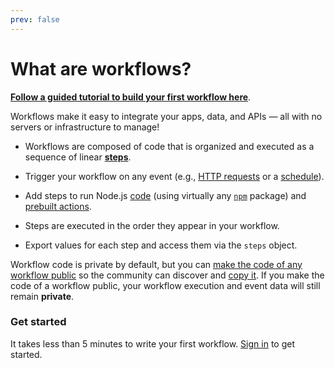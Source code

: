 ```yaml
---
prev: false
---
```


# What are workflows? 

[**Follow a guided tutorial to build your first workflow here**](https://pipedream.com/new?appcue=5ec1fd72-798f-4f32-b225-35b94315bf11).

Workflows make it easy to integrate your apps, data, and APIs — all with no servers or infrastructure to manage!

- Workflows are composed of code that is organized and executed as a sequence of linear [**steps**](/docs/workflows/steps).

- Trigger your workflow on any event (e.g., [HTTP requests](/workflows/steps/triggers/#http) or a [schedule](/workflows/steps/triggers/#cron-scheduler)).

- Add steps to run Node.js [code](/workflows/steps/code/) (using virtually any [`npm`](/workflows/steps/code/#using-npm-packages) package) and [prebuilt actions](/workflows/steps/actions/).

- Steps are executed in the order they appear in your workflow.

- Export values for each step and access them via the `steps` object.

Workflow code is private by default, but you can [make the code of any workflow public](/public-workflows/) so the community can discover and [copy it](/workflows/copy/). If you make the code of a workflow public, your workflow execution and event data will still remain **private**.

### Get started

It takes less than 5 minutes to write your first workflow. [Sign in](/sign-up/) to get started.

<Footer />
